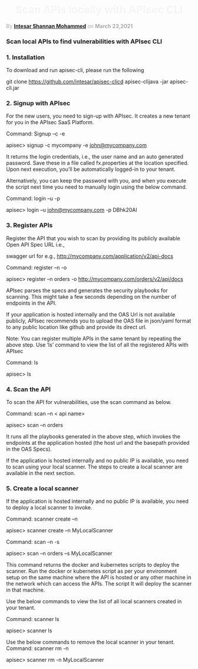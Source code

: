 <h1 align="center" style="color: #F5F5F5;"> <b> Scan APIs locally with APIsec CLI </b> </h1>

<p style="text-align: left;color: 	#A9A9A9;"> By <b><a href="https://github.com/intesar">Intesar Shannan Mohammed</a></b> on <b>March 23,2021</b> </p> 

### **Scan local APIs to find vulnerabilities with APIsec CLI**

### **1. Installation**

To download and run apisec-cli, please run the following

git clone https://github.com/intesar/apisec-clicd apisec-clijava -jar apisec-cli.jar

### **2. Signup with APIsec**

For the new users, you need to sign-up with APIsec. It creates a new tenant for you in the APIsec SaaS Platform.

Command: Signup –c  -e

apisec> signup -c mycompany -e john@mycompany.com

It returns the login credentials, i.e., the user name and an auto generated password. Save these in a file called
fx.properties at the location specified. Upon next execution, you’ll be automatically logged-in to your tenant.

Alternatively, you can keep the password with you, and when you execute the script next time you need to manually
login using the below command.

Command: login –u  -p

apisec> login –u john@mycompany.com -p DBhk20Al

### **3. Register APIs**

Register the API that you wish to scan by providing its publicly available Open API Spec URL i.e.,

swagger url for e.g., http://mycompany.com/application/v2/api-docs

Command: register –n  -o

apisec> register –n orders -o http://mycompany.com/orders/v2/api/docs

APIsec parses the specs and generates the security playbooks for scanning. This might take a few seconds 
depending on the number of endpoints in the API.

If your application is hosted internally and the OAS Url is not available publicly, APIsec recommends 
you to upload the OAS file in json/yaml format to any public location like github and provide its direct url.

Note: You can register multiple APIs in the same tenant by repeating the above step. Use ‘ls’ command 
to view the list of all the registered APIs with APIsec

Command: ls

apisec> ls

### **4. Scan the API**

To scan the API for vulnerabilities, use the scan command as below.

Command: scan –n < api name>

apisec> scan –n orders

It runs all the playbooks generated in the above step, which invokes the endpoints at the application 
hosted (the host url and the basepath provided in the OAS Specs).

If the application is hosted internally and no public IP is available, you need to scan using your 
local scanner. The steps to create a local scanner are available in the next section.

### **5. Create a local scanner**

If the application is hosted internally and no public IP is available, you need to deploy a local scanner to invoke.

Command: scanner create –n

apisec> scanner create –n MyLocalScanner

Command: scan –n  -s

apisec> scan –n orders –s MyLocalScanner

This command returns the docker and kubernetes scripts to deploy the scanner. Run the docker or 
kubernetes script as per your environment setup on the same machine where the API is hosted or 
any other machine in the network which can access the APIs. The script It will deploy the scanner in that machine.

Use the below commands to view the list of all local scanners created in your tenant.

Command: scanner ls

apisec> scanner ls

Use the below commands to remove the local scanner in your tenant. Command: scanner rm -n

apisec> scanner rm -n MyLocalScanner


   
